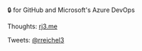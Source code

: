 🔒 for GitHub and Microsoft's Azure DevOps


Thoughts: [rj3.me](https://rj3.me/blog)

Tweets: [@rreichel3](https://twitter.com/rreichel3)
